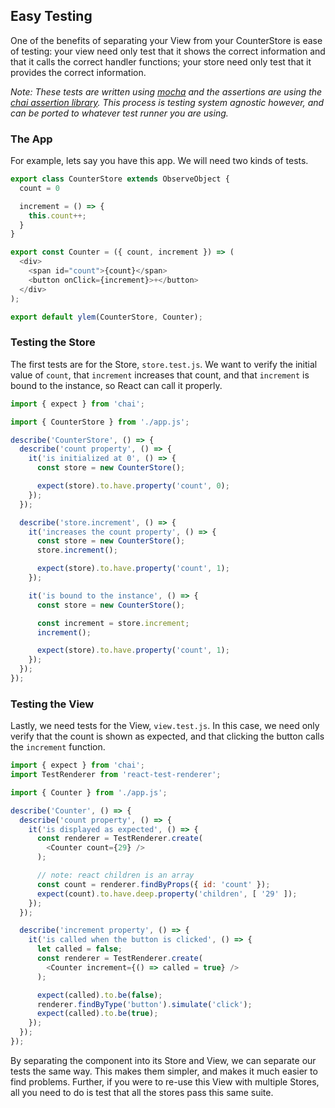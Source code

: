 ## Easy Testing

One of the benefits of separating your View from your CounterStore is ease of testing: your view need only test that it shows the correct information and that it calls the correct handler functions; your store need only test that it provides the correct information.

_Note: These tests are written using [mocha](https://mochajs.org/) and the assertions are using the [chai assertion library](http://www.chaijs.com/api/bdd/). This process is testing system agnostic however, and can be ported to whatever test runner you are using._

### The App

For example, lets say you have this app. We will need two kinds of tests.

```js
export class CounterStore extends ObserveObject {
  count = 0

  increment = () => {
    this.count++;
  }
}

export const Counter = ({ count, increment }) => (
  <div>
    <span id="count">{count}</span>
    <button onClick={increment}>+</button>
  </div>
);

export default ylem(CounterStore, Counter);
```

### Testing the Store

The first tests are for the Store, `store.test.js`. We want to verify the initial value of `count`, that `increment` increases that count, and that `increment` is bound to the instance, so React can call it properly.

```js
import { expect } from 'chai';

import { CounterStore } from './app.js';

describe('CounterStore', () => {
  describe('count property', () => {
    it('is initialized at 0', () => {
      const store = new CounterStore();

      expect(store).to.have.property('count', 0);
    });
  });

  describe('store.increment', () => {
    it('increases the count property', () => {
      const store = new CounterStore();
      store.increment();

      expect(store).to.have.property('count', 1);
    });

    it('is bound to the instance', () => {
      const store = new CounterStore();

      const increment = store.increment;
      increment();

      expect(store).to.have.property('count', 1);
    });
  });
});
```

### Testing the View

Lastly, we need tests for the View, `view.test.js`. In this case, we need only verify that the count is shown as expected, and that clicking the button calls the `increment` function.

```js
import { expect } from 'chai';
import TestRenderer from 'react-test-renderer';

import { Counter } from './app.js';

describe('Counter', () => {
  describe('count property', () => {
    it('is displayed as expected', () => {
      const renderer = TestRenderer.create(
        <Counter count={29} />
      );

      // note: react children is an array
      const count = renderer.findByProps({ id: 'count' });
      expect(count).to.have.deep.property('children', [ '29' ]);
    });
  });

  describe('increment property', () => {
    it('is called when the button is clicked', () => {
      let called = false;
      const renderer = TestRenderer.create(
        <Counter increment={() => called = true} />
      );

      expect(called).to.be(false);
      renderer.findByType('button').simulate('click');
      expect(called).to.be(true);
    });
  });
});
```

By separating the component into its Store and View, we can separate our tests the same way. This makes them simpler, and makes it much easier to find problems. Further, if you were to re-use this View with multiple Stores, all you need to do is test that all the stores pass this same suite.
